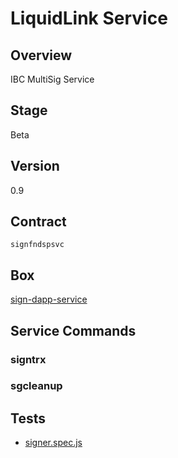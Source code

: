 LiquidLink Service
=================

## Overview
IBC MultiSig Service

## Stage
Beta

## Version
0.9

## Contract

```signfndspsvc```

## Box
[sign-dapp-service](../../developers/boxes/sign-dapp-service)

## Service Commands
### signtrx
### sgcleanup
## Tests 
* [signer.spec.js](https://github.com/liquidapps-io/zeus-sdk/tree/master/boxes/groups/services/sign-dapp-service/test/signer.spec.js)

